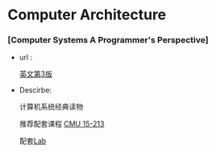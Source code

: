# Computer Architecture

### [Computer Systems A Programmer's Perspective]

- url : 

  [英文第3版](https://drive.google.com/file/d/1t05zqhz7894xjyYXDHE1S6hWjxhwVemL/view?usp=sharing)

- Descirbe:

  计算机系统经典读物

  推荐配套课程 [CMU 15-213](http://www.cs.cmu.edu/~213/)

  配套[Lab](http://csapp.cs.cmu.edu/3e/labs.html)
  
  

